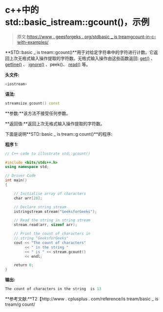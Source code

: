 # c++中的 std::basic_istream::gcount()，示例

> 原文:[https://www . geesforgeks . org/stdbasic _ is treamgcount-in-c-with-examples/](https://www.geeksforgeeks.org/stdbasic_istreamgcount-in-c-with-examples/)

**STD::basic _ is tream::gcount()**用于对给定字符串中的字符进行计数。它返回上次无格式输入操作提取的字符数。无格式输入操作由这些函数返回: [get()](https://www.geeksforgeeks.org/fgets-gets-c-language/) 、 [getline()](https://www.geeksforgeeks.org/getline-string-c/) 、 [ignore()](https://www.geeksforgeeks.org/clearing-the-input-buffer-in-cc/) 、peek()、 [read()](https://www.geeksforgeeks.org/input-output-system-calls-c-create-open-close-read-write/) 等。

**头文件:**

```cpp
<iostream>

```

**语法:**

```cpp
streamsize gcount() const

```

**参数:**该方法不接受任何参数。

**返回值:**返回上次无格式输入操作提取的字符数。

下面是说明**STD::basic _ is tream::g count()**的程序:

**程序 1:**

```cpp
// C++ code to illustrate std::gcount()

#include <bits/stdc++.h>
using namespace std;

// Driver Code
int main()
{

    // Initialise array of characters
    char arr[20];

    // Declare string stream
    istringstream stream("GeeksforGeeks");

    // Read the string in string stream
    stream.read(arr, sizeof arr);

    // Print the count of characters in
    // string "GeeksforGeeks"
    cout << "The count of characters"
         << " in the string "
         << " is " << stream.gcount()
         << endl;

    return 0;
}
```

**输出:**

```cpp
The count of characters in the string  is 13

```

**参考文献:**T2【http://www . cplusplus . com/reference/is tream/basic _ is tream/g count/
